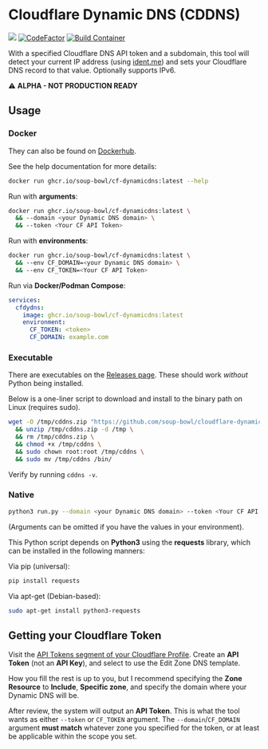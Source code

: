 # Cloudflare Dynamic DNS (CDDNS)

[![](https://img.shields.io/docker/pulls/soupbowl/cf-dynamicdns?logo=docker&logoColor=white)](https://hub.docker.com/r/soupbowl/cf-dynamicdns)
[![CodeFactor](https://www.codefactor.io/repository/github/soup-bowl/cloudflare-dynamicdns/badge)](https://www.codefactor.io/repository/github/soup-bowl/cloudflare-dynamicdns)
[![Build Container](https://github.com/soup-bowl/cloudflare-dynamicdns/actions/workflows/build.yml/badge.svg)](https://github.com/soup-bowl/cloudflare-dynamicdns/actions/workflows/build.yml)

With a specified Cloudflare DNS API token and a subdomain, this tool will detect your current IP address (using
[ident.me](https://api.ident.me/)) and sets your Cloudflare DNS record to that value. Optionally supports IPv6.

:warning: **ALPHA - NOT PRODUCTION READY**

## Usage

### Docker

They can also be found on [Dockerhub](https://hub.docker.com/r/soupbowl/cf-dynamicdns).

See the help documentation for more details:

```bash
docker run ghcr.io/soup-bowl/cf-dynamicdns:latest --help
```

Run with **arguments**:

```bash
docker run ghcr.io/soup-bowl/cf-dynamicdns:latest \
  && --domain <your Dynamic DNS domain> \
  && --token <Your CF API Token>
```

Run with **environments**:

```bash
docker run ghcr.io/soup-bowl/cf-dynamicdns:latest \
  && --env CF_DOMAIN=<your Dynamic DNS domain> \
  && --env CF_TOKEN=<Your CF API Token>
```

Run via **Docker/Podman Compose**:

```yml
services:
  cfdydns:
    image: ghcr.io/soup-bowl/cf-dynamicdns:latest
    environment:
      CF_TOKEN: <token>
      CF_DOMAIN: example.com
```

### Executable

There are executables on the [Releases page](https://github.com/soup-bowl/cloudflare-dynamicdns/releases/latest). These should work *without* Python being installed.

Below is a one-liner script to download and install to the binary path on Linux (requires sudo).

```bash
wget -O /tmp/cddns.zip "https://github.com/soup-bowl/cloudflare-dynamicdns/releases/download/0.2/cddns-0.2-linux-$(dpkg --print-architecture).zip" \
  && unzip /tmp/cddns.zip -d /tmp \
  && rm /tmp/cddns.zip \
  && chmod +x /tmp/cddns \
  && sudo chown root:root /tmp/cddns \
  && sudo mv /tmp/cddns /bin/
```

Verify by running `cddns -v`.

### Native

```bash
python3 run.py --domain <your Dynamic DNS domain> --token <Your CF API Token>
```

(Arguments can be omitted if you have the values in your environment).

This Python script depends on **Python3** using the **requests** library, which can be installed in the following manners:

Via pip (universal):

```bash
pip install requests
```

Via apt-get (Debian-based):

```bash
sudo apt-get install python3-requests
```

## Getting your Cloudflare Token

Visit the [API Tokens segment of your Cloudflare Profile](https://dash.cloudflare.com/profile/api-tokens). Create an
**API Token** (not an **API Key**), and select to use the Edit Zone DNS template.

How you fill the rest is up to you, but I recommend specifying the **Zone Resource** to **Include**, **Specific zone**,
and specify the domain where your Dynamic DNS will be.

After review, the system will output an **API Token**. This is what the tool wants as either `--token` or `CF_TOKEN`
argument. The `--domain`/`CF_DOMAIN` argument **must match** whatever zone you specified for the token, or at least be
applicable within the scope you set.
